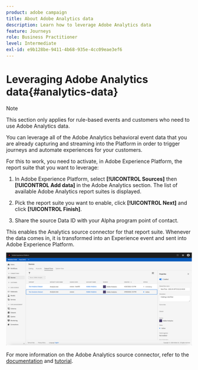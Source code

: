 ```yaml
---
product: adobe campaign
title: About Adobe Analytics data
description: Learn how to leverage Adobe Analytics data
feature: Journeys
role: Business Practitioner
level: Intermediate
exl-id: e9b128be-9411-4b68-935e-4cc09eae3ef6
---
```

# Leveraging Adobe Analytics data{#analytics-data}

>[!NOTE]
>
>This section only applies for rule-based events and customers who need to use Adobe Analytics data.

You can leverage all of the Adobe Analytics behavioral event data that you are already capturing and streaming into the Platform in order to trigger journeys and automate experiences for your customers.

For this to work, you need to activate, in Adobe Experience Platform, the report suite that you want to leverage:

1. In Adobe Experience Platform, select **[!UICONTROL Sources]** then **[!UICONTROL Add data]** in the Adobe Analytics section. The list of available Adobe Analytics report suites is displayed.

1. Pick the report suite you want to enable, click **[!UICONTROL Next]** and click **[!UICONTROL Finish]**. 

1. Share the source Data ID with your Alpha program point of contact. 

This enables the Analytics source connector for that report suite. Whenever the data comes in, it is transformed into an Experience event and sent into Adobe Experience Platform. 

![](../assets/alpha-event9.png)

For more information on the Adobe Analytics source connector, refer to the [documentation](https://experienceleague.adobe.com/docs/experience-platform/sources/connectors/adobe-applications/analytics.html) and [tutorial](https://experienceleague.adobe.com/docs/experience-platform/sources/ui-tutorials/create/adobe-applications/analytics.html).
